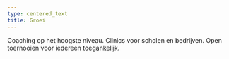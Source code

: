 ```yaml
---
type: centered_text
title: Groei
---
```

Coaching op het hoogste niveau.
Clinics voor scholen en bedrijven.
Open toernooien voor iedereen toegankelijk.